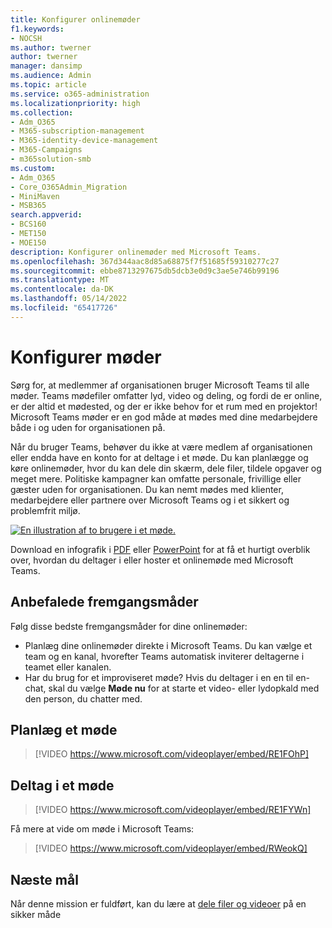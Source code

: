 ```yaml
---
title: Konfigurer onlinemøder
f1.keywords:
- NOCSH
ms.author: twerner
author: twerner
manager: dansimp
ms.audience: Admin
ms.topic: article
ms.service: o365-administration
ms.localizationpriority: high
ms.collection:
- Adm_O365
- M365-subscription-management
- M365-identity-device-management
- M365-Campaigns
- m365solution-smb
ms.custom:
- Adm_O365
- Core_O365Admin_Migration
- MiniMaven
- MSB365
search.appverid:
- BCS160
- MET150
- MOE150
description: Konfigurer onlinemøder med Microsoft Teams.
ms.openlocfilehash: 367d344aac8d85a68875f7f51685f59310277c27
ms.sourcegitcommit: ebbe8713297675db5dcb3e0d9c3ae5e746b99196
ms.translationtype: MT
ms.contentlocale: da-DK
ms.lasthandoff: 05/14/2022
ms.locfileid: "65417726"
---
```

# <a name="set-up-meetings"></a>Konfigurer møder

Sørg for, at medlemmer af organisationen bruger Microsoft Teams til alle møder. Teams mødefiler omfatter lyd, video og deling, og fordi de er online, er der altid et mødested, og der er ikke behov for et rum med en projektor! Microsoft Teams møder er en god måde at mødes med dine medarbejdere både i og uden for organisationen på.

Når du bruger Teams, behøver du ikke at være medlem af organisationen eller endda have en konto for at deltage i et møde. Du kan planlægge og køre onlinemøder, hvor du kan dele din skærm, dele filer, tildele opgaver og meget mere. Politiske kampagner kan omfatte personale, frivillige eller gæster uden for organisationen. Du kan nemt mødes med klienter, medarbejdere eller partnere over Microsoft Teams og i et sikkert og problemfrit miljø.

[![En illustration af to brugere i et møde.](../media/HostOnlineMeeting-thumb-358x201.png)](https://go.microsoft.com/fwlink/?linkid=2078712)

Download en infografik i [PDF](https://go.microsoft.com/fwlink/?linkid=2078712) eller [PowerPoint](https://go.microsoft.com/fwlink/?linkid=2079515) for at få et hurtigt overblik over, hvordan du deltager i eller hoster et onlinemøde med Microsoft Teams.

## <a name="best-practices"></a>Anbefalede fremgangsmåder

Følg disse bedste fremgangsmåder for dine onlinemøder:

- Planlæg dine onlinemøder direkte i Microsoft Teams. Du kan vælge et team og en kanal, hvorefter Teams automatisk inviterer deltagerne i teamet eller kanalen.
- Har du brug for et improviseret møde? Hvis du deltager i en en til en-chat, skal du vælge **Møde nu** for at starte et video- eller lydopkald med den person, du chatter med.

## <a name="schedule-a-meeting"></a>Planlæg et møde

> [!VIDEO https://www.microsoft.com/videoplayer/embed/RE1FOhP]

## <a name="join-a-meeting"></a>Deltag i et møde

> [!VIDEO https://www.microsoft.com/videoplayer/embed/RE1FYWn]

Få mere at vide om møde i Microsoft Teams:

> [!VIDEO https://www.microsoft.com/videoplayer/embed/RWeokQ]

## <a name="next-objective"></a>Næste mål

Når denne mission er fuldført, kan du lære at [dele filer og videoer](share-files-and-videos.md) på en sikker måde
